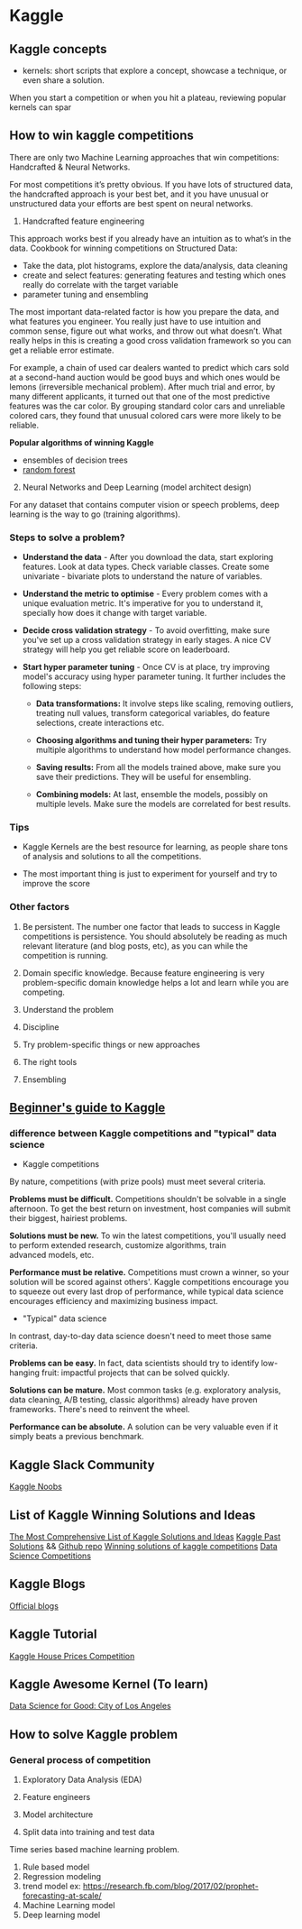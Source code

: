 # Kaggle

## Kaggle concepts

- kernels: short scripts that explore a concept, showcase a technique, or even share a solution.

When you start a competition or when you hit a plateau, reviewing popular kernels can spar

## How to win kaggle competitions

There are only two Machine Learning approaches that win competitions: Handcrafted & Neural Networks.

For most competitions it’s pretty obvious. If you have lots of structured data, the handcrafted approach is your best bet, and it you have unusual or unstructured data your efforts are best spent on neural networks.

1. Handcrafted feature engineering

This approach works best if you already have an intuition as to what’s in the data. Cookbook for winning competitions on Structured Data:

- Take the data, plot histograms, explore the data/analysis, data cleaning
- create and select features: generating features and testing which ones really do correlate with the target variable
- parameter tuning and ensembling

The most important data-related factor is how you prepare the data, and what features you engineer. You really just have to use intuition and common sense, figure out what works, and throw out what doesn’t. What really helps in this is creating a good cross validation framework so you can get a reliable error estimate.

For example, a chain of used car dealers wanted to predict which cars sold at a second-hand auction would be good buys and which ones would be lemons (irreversible mechanical problem). After much trial and error, by many different applicants, it turned out that one of the most predictive features was the car color. By grouping standard color cars and unreliable colored cars, they found that unusual colored cars were more likely to be reliable.

**Popular algorithms of winning Kaggle**

- ensembles of decision trees
- [random forest](https://en.wikipedia.org/wiki/Random_forest)

2. Neural Networks and Deep Learning (model architect design)

For any dataset that contains computer vision or speech problems, deep learning is the way to go (training algorithms).

### Steps to solve a problem?

- **Understand the data** - After you download the data, start exploring features. Look at data types. Check variable classes. Create some univariate - bivariate plots to understand the nature of variables.

- **Understand the metric to optimise** - Every problem comes with a unique evaluation metric. It's imperative for you to understand it, specially how does it change with target variable.

- **Decide cross validation strategy** - To avoid overfitting, make sure you've set up a cross validation strategy in early stages. A nice CV strategy will help you get reliable score on leaderboard.

- **Start hyper parameter tuning** - Once CV is at place, try improving model's accuracy using hyper parameter tuning. It further includes the following steps:

  - **Data transformations:** It involve steps like scaling, removing outliers, treating null values, transform categorical variables, do feature selections, create interactions etc.

  - **Choosing algorithms and tuning their hyper parameters:** Try multiple algorithms to understand how model performance changes.

  - **Saving results:** From all the models trained above, make sure you save their predictions. They will be useful for ensembling.

  - **Combining models:** At last, ensemble the models, possibly on multiple levels. Make sure the models are correlated for best results.

### Tips

- Kaggle Kernels are the best resource for learning, as people share tons of analysis and solutions to all the competitions.

- The most important thing is just to experiment for yourself and try to improve the score

### Other factors

1. Be persistent. The number one factor that leads to success in Kaggle competitions is persistence. You should absolutely be reading as much relevant literature (and blog posts, etc), as you can while the competition is running.

2. Domain specific knowledge. Because feature engineering is very problem-specific domain knowledge helps a lot and learn while you are competing.

3. Understand the problem

4. Discipline

5. Try problem-specific things or new approaches

6. The right tools

7. Ensembling

## [Beginner's guide to Kaggle](https://elitedatascience.com/beginner-kaggle)

### difference between Kaggle competitions and "typical" data science

- Kaggle competitions

By nature, competitions (with prize pools) must meet several criteria.

**Problems must be difficult.** Competitions shouldn't be solvable in a single afternoon. To get the best return on investment, host companies will submit their biggest, hairiest problems.

**Solutions must be new.** To win the latest competitions, you'll usually need to perform extended research, customize algorithms, train advanced models, etc.

**Performance must be relative.** Competitions must crown a winner, so your solution will be scored against others'. Kaggle competitions encourage you to squeeze out every last drop of performance, while typical data science encourages efficiency and maximizing business impact.

- "Typical" data science

In contrast, day-to-day data science doesn't need to meet those same criteria.

**Problems can be easy.** In fact, data scientists should try to identify low-hanging fruit: impactful projects that can be solved quickly.

**Solutions can be mature.** Most common tasks (e.g. exploratory analysis, data cleaning, A/B testing, classic algorithms) already have proven frameworks. There's need to reinvent the wheel.

**Performance can be absolute.** A solution can be very valuable even if it simply beats a previous benchmark.

## Kaggle Slack Community

[Kaggle Noobs](https://kagglenoobs.slack.com/join/shared_invite/enQtMzQyMjk1MzE4NTYwLTI3NGJmMDFmM2MxNjRhYWUzZmQxMTE2YTM1MWZiMTg0Njc1N2QzM2UwYWZmNjhhMGE5M2RhYjZmMWY4MzA1N2Y)

## List of Kaggle Winning Solutions and Ideas

[The Most Comprehensive List of Kaggle Solutions and Ideas](https://farid.one/kaggle-solutions/)
[Kaggle Past Solutions](http://ndres.me/kaggle-past-solutions/) && [Github repo](https://github.com/EliotAndres/kaggle-past-solutions)
[Winning solutions of kaggle competitions](https://www.kaggle.com/sudalairajkumar/winning-solutions-of-kaggle-competitions/notebook)
[Data Science Competitions](https://github.com/interviewBubble/Data-Science-Competitions)

## Kaggle Blogs

[Official blogs](https://medium.com/kaggle-blog)

## Kaggle Tutorial

[Kaggle House Prices Competition](https://www.dataquest.io/blog/kaggle-getting-started/)

## Kaggle Awesome Kernel (To learn)

[Data Science for Good: City of Los Angeles](https://www.kaggle.com/c/data-science-for-good-city-of-los-angeles/discussion/98155)

## How to solve Kaggle problem

### General process of competition

1. Exploratory Data Analysis (EDA)

2. Feature engineers

3. Model architecture

4. Split data into training and test data

Time series based machine learning problem.

1. Rule based model
2. Regression modeling
3. trend model ex: https://research.fb.com/blog/2017/02/prophet-forecasting-at-scale/
4. Machine Learning model
5. Deep learning model
